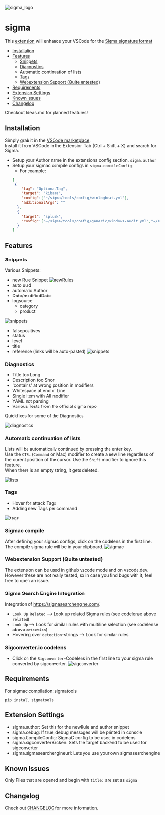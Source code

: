![sigma_logo](./images/Sigma_0.3.png)

# sigma

This [extension](https://marketplace.visualstudio.com/items?itemName=humpalum.sigma) will enhance your VSCode for the [Sigma signature format](https://github.com/SigmaHQ/sigma)

- [Installation](#installation)
- [Features](#features)
  - [Snippets](#snippets)
  - [Diagnostics](#diagnostics)
  - [Automatic continuation of lists](#automatic-continuation-of-lists)
  - [Tags](#tags)
  - [Webextension Support (Quite untested)](#webextension-support-quite-untested)
- [Requirements](#requirements)
- [Extension Settings](#extension-settings)
- [Known Issues](#known-issues)
- [Changelog](#changelog)


Checkout Ideas.md for planned features!
## Installation
Simply grab it in the [VSCode marketplace](https://marketplace.visualstudio.com/items?itemName=humpalum.sigma).  
Install it from VSCode in the Extension Tab (Ctrl + Shift + X) and search for Sigma.  
- Setup your Author name in the extensions config section. `sigma.author`
- Setup your sigmac compile configs in `sigma.compileConfig`
  - For example:
  ``` json
  [
   {
      "tag": "OptionalTag",
      "target": "kibana",
      "config":["~/sigma/tools/config/winlogbeat.yml"],
      "additionalArgs": ""
    },
    {
      "target": "splunk",
      "config":["~/sigma/tools/config/generic/windows-audit.yml","~/sigma/tools/config/splunk-windows.yml"]
    }
  ]
  ```


## Features
### Snippets
Various Snippets:
- new Rule Snippet
![newRules](images/gifs/newrules.gif)
- auto uuid
- automatic Author
- Date/modifiedDate
- logsource
  - category
  - product


![snippets](images/gifs/snippetslogsource.gif)
- falsepositives
- status
- level
- title
- reference (links will be auto-pasted)
![snippets](images/gifs/snippets.gif)

### Diagnostics
- Title too Long
- Description too Short
- 'contains' at wrong position in modifiers
- Whitespace at end of Line
- Single Item with All modifier
- YAML not parsing
- Various Tests from the official sigma repo

Quickfixes for some of the Diagnostics

![diagnostics](images/gifs/diagnostics.gif)

### Automatic continuation of lists
Lists will be automatically continued by pressing the enter key.  
Use the `CTRL` (`Command` on Mac) modifier to create a new line regardless of the curent position of the cursor.
Use the `Shift` modifier to ignore this feature.  
When there is an empty string, it gets deleted.

![lists](images/gifs/lists.gif)

### Tags
- Hover for attack Tags
- Adding new Tags per command

![tags](images/gifs/tags.gif)

### Sigmac compile
After defining your sigmac configs, click on the codelens in the first line. The compile sigma rule will be in your clipboard.
![sigmac](images/gifs/sigmac.gif)

### Webextension Support (Quite untested)
The extension can be used in github vscode mode and on vscode.dev.
However these are not really tested, so in case you find bugs with it, feel free to open an issue.

### Sigma Search Engine Integration
Integration of https://sigmasearchengine.com/.
* `Look Up Related` --> Look up related Sigma rules (see codelense above `related`)
* `Look Up` --> Look for similar rules with multiline selection (see codelense above `detection`)
* Hovering over `detection`-strings --> Look for similar rules

### Sigconverter.io codelens
* Click on the `Sigconverter`-Codelens in the first line to your sigma rule converted by sigconverter.
![sigconverter](images/sigconverter.png)

## Requirements

For sigmac compilation: sigmatools
```
pip install sigmatools
```

## Extension Settings

- sigma.author: Set this for the newRule and author snippet
- sigma.debug: If true, debug messages will be printed in console
- sigma.CompileConfig: SigmaC config to be used in codelens
- sigma.sigconverterBacken: Sets the target backend to be used for sigconverter
- sigma.sigmasearchengineurl: Lets you use your own sigmasearchengine

## Known Issues
Only Files that are opened and begin with `title:` are set as `sigma`

## Changelog
Check out  [CHANGELOG](CHANGELOG.md) for more information.
